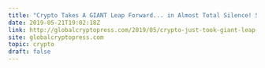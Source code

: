 ```yaml
---
title: "Crypto Takes A GIANT Leap Forward... in Almost Total Silence! Starbucks, Whole Foods, Petco + More Accept It, Right NOW!"
date: 2019-05-21T19:02:18Z
link: http://globalcryptopress.com/2019/05/crypto-just-took-giant-leap-forward-in.html?utm_medium=RSS&utm_source=hune
site: globalcryptopress.com
topic: crypto
draft: false
---
```

